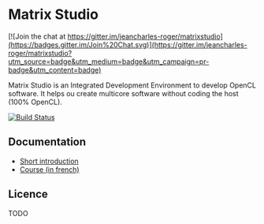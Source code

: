 # Matrix Studio

[![Join the chat at https://gitter.im/jeancharles-roger/matrixstudio](https://badges.gitter.im/Join%20Chat.svg)](https://gitter.im/jeancharles-roger/matrixstudio?utm_source=badge&utm_medium=badge&utm_campaign=pr-badge&utm_content=badge)

Matrix Studio is an Integrated Development Environment to develop OpenCL software. 
It helps ou create multicore software without coding the host (100% OpenCL).

[![Build Status](https://drone.io/github.com/jeancharles-roger/matrixstudio/status.png)](https://drone.io/github.com/jeancharles-roger/matrixstudio/latest)

## Documentation

- [Short introduction](http://virtulab.univ-brest.fr/MatrixStudioBook.pdf)
- [Course (in french)](http://virtulab.univ-brest.fr/GeneralCourse.pdf)

## Licence 

TODO
